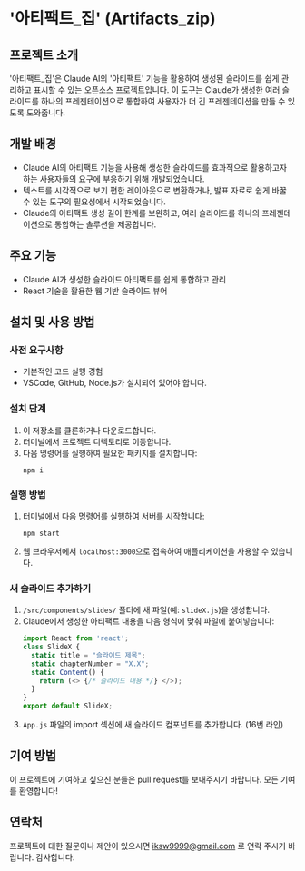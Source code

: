 # '아티팩트_집' (Artifacts_zip)

## 프로젝트 소개
'아티팩트_집'은 Claude AI의 '아티팩트' 기능을 활용하여 생성된 슬라이드를 쉽게 관리하고 표시할 수 있는 오픈소스 프로젝트입니다. 이 도구는 Claude가 생성한 여러 슬라이드를 하나의 프레젠테이션으로 통합하여 사용자가 더 긴 프레젠테이션을 만들 수 있도록 도와줍니다.

## 개발 배경
- Claude AI의 아티팩트 기능을 사용해 생성한 슬라이드를 효과적으로 활용하고자 하는 사용자들의 요구에 부응하기 위해 개발되었습니다.
- 텍스트를 시각적으로 보기 편한 레이아웃으로 변환하거나, 발표 자료로 쉽게 바꿀 수 있는 도구의 필요성에서 시작되었습니다.
- Claude의 아티팩트 생성 길이 한계를 보완하고, 여러 슬라이드를 하나의 프레젠테이션으로 통합하는 솔루션을 제공합니다.

## 주요 기능
- Claude AI가 생성한 슬라이드 아티팩트를 쉽게 통합하고 관리
- React 기술을 활용한 웹 기반 슬라이드 뷰어

## 설치 및 사용 방법

### 사전 요구사항
- 기본적인 코드 실행 경험
- VSCode, GitHub, Node.js가 설치되어 있어야 합니다.

### 설치 단계
1. 이 저장소를 클론하거나 다운로드합니다.
2. 터미널에서 프로젝트 디렉토리로 이동합니다.
3. 다음 명령어를 실행하여 필요한 패키지를 설치합니다:
   ```
   npm i
   ```

### 실행 방법
1. 터미널에서 다음 명령어를 실행하여 서버를 시작합니다:
   ```
   npm start
   ```
2. 웹 브라우저에서 `localhost:3000`으로 접속하여 애플리케이션을 사용할 수 있습니다.

### 새 슬라이드 추가하기
1. `/src/components/slides/` 폴더에 새 파일(예: `slideX.js`)을 생성합니다.
2. Claude에서 생성한 아티팩트 내용을 다음 형식에 맞춰 파일에 붙여넣습니다:
   ```javascript
   import React from 'react';
   class SlideX {
     static title = "슬라이드 제목";
     static chapterNumber = "X.X";
     static Content() {
       return (<> {/* 슬라이드 내용 */} </>);
     }
   }
   export default SlideX;
   ```
3. `App.js` 파일의 import 섹션에 새 슬라이드 컴포넌트를 추가합니다. (16번 라인)

## 기여 방법
이 프로젝트에 기여하고 싶으신 분들은 pull request를 보내주시기 바랍니다. 모든 기여를 환영합니다!

## 연락처
프로젝트에 대한 질문이나 제안이 있으시면 iksw9999@gmail.com 로 연락 주시기 바랍니다. 감사합니다.